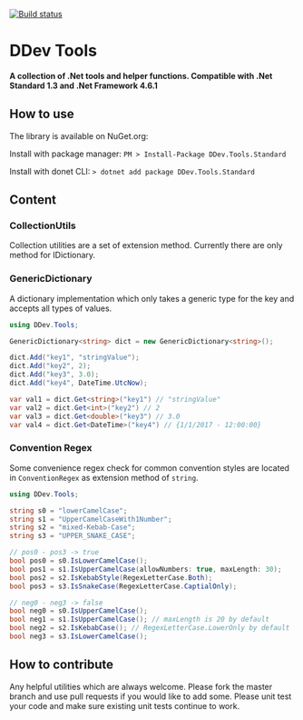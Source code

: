[![Build status](https://ci.appveyor.com/api/projects/status/tl89uy830l97qq6o?svg=true)](https://ci.appveyor.com/project/dlerps/ddev-tools)
# DDev Tools
**A collection of .Net tools and helper functions. Compatible with .Net Standard 1.3 and .Net Framework 4.6.1**

## How to use
The library is available on NuGet.org:
 
Install with package manager:
`PM > Install-Package DDev.Tools.Standard`

Install with donet CLI:
`> dotnet add package DDev.Tools.Standard`

## Content
### CollectionUtils
Collection utilities are a set of extension method. Currently there are only method for IDictionary.

### GenericDictionary
A dictionary implementation which only takes a generic type for the key and accepts all types of values.

```C#
using DDev.Tools;

GenericDictionary<string> dict = new GenericDictionary<string>();

dict.Add("key1", "stringValue");
dict.Add("key2", 2);
dict.Add("key3", 3.0);
dict.Add("key4", DateTime.UtcNow);

var val1 = dict.Get<string>("key1") // "stringValue"
var val2 = dict.Get<int>("key2") // 2
var val3 = dict.Get<double>("key3") // 3.0
var val4 = dict.Get<DateTime>("key4") // {1/1/2017 - 12:00:00}
```

### Convention Regex
Some convenience regex check for common convention styles are located in `ConventionRegex` as extension method of `string`.

```C#
using DDev.Tools;

string s0 = "lowerCamelCase";
string s1 = "UpperCamelCaseWith1Number";
string s2 = "mixed-Kebab-Case";
string s3 = "UPPER_SNAKE_CASE";

// pos0 - pos3 -> true
bool pos0 = s0.IsLowerCamelCase();
bool pos1 = s1.IsUpperCamelCase(allowNumbers: true, maxLength: 30);
bool pos2 = s2.IsKebabStyle(RegexLetterCase.Both);
bool pos3 = s3.IsSnakeCase(RegexLetterCase.CaptialOnly);

// neg0 - neg3 -> false
bool neg0 = s0.IsUpperCamelCase();
bool neg1 = s1.IsUpperCamelCase(); // maxLength is 20 by default
bool neg2 = s2.IsKebabCase(); // RegexLetterCase.LowerOnly by default
bool neg3 = s3.IsLowerCamelCase();
```

## How to contribute
Any helpful utilities which are always welcome. Please fork the master branch and use pull requests if you would like to add some.
Please unit test your code and make sure existing unit tests continue to work.